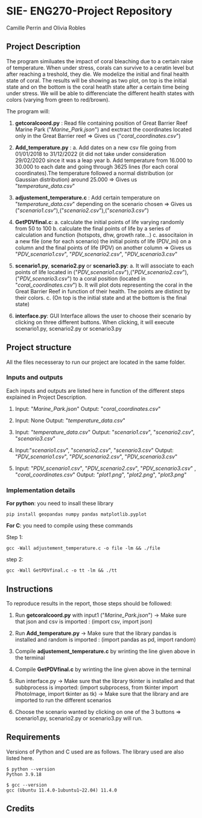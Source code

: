 # SIE- ENG270-Project Repository
Camille Perrin and Olivia Robles

## Project Description

The program similuates the impact of coral bleaching due to a certain raise of temperature. When under stress, corals can survive to a ceratin level but after reaching a treshold, they die. We modelize the initial and final health state of coral. The results will be showing as two plot, on top is the initial state and on the bottom is the coral heatlh state after a certain time being under stress. We will be able to differenciate the different health states with colors (varying from green to red/brown).

The program will:

1. **getcoralcoord.py** : Read file containing position of Great Barrier Reef Marine Park ("*Marine_Park.json*") and exctract the coordinates located only in the Great Barrier reef
   => Gives us ("*coral_coordinates.csv*")

2. **Add_temperature.py** :
      a. Add dates on a new csv file going from 01/01/2018 to 31/12/2022 (it did not take under consideration 29/02/2020 since it was a leap year
      b. Add temperature from 16.000 to 30.000 to each date and going through 3625 lines (for each coral coordinates).The temperature followed a normal distribution (or Gaussian distribution) around 25.000
   => Gives us "*temperature_data.csv*"
   
3. **adjustement_temperature.c** : Add certain temperature on "*temperature_data.csv*" depending on the scenario chosen
    => Gives us  ("*scenario1.csv*"),("*scenario2.csv*"),("*scenario3.csv*")

4. **GetPDVfinal.c**:
      a. calculate the initial points of life varying randomly from 50 to 100
      b. calculate the final points of life by a series of calculation and function (hotspots, dhw, growth rate...)
      c. associtaion in a new file (one for each scenario) the initial points of life (PDV_ini) on a column and the final points of life (PDV) on another column
   => Gives us  "*PDV_scenario1.csv*", "*PDV_scenario2.csv*", "*PDV_scenario3.csv*"


5. **scenario1.py**, **scenario2.py** or **scenario3.py**:
      a. It will associate to each points of life located in ("*PDV_scenario1.csv*"),("*PDV_scenario2.csv*"),("*PDV_scenario3.csv*") to a coral position (located in "*coral_coordinates.csv*")
      b. It will plot dots representing the coral in the Great Barrier Reef in function of their health. The points are distinct by their colors.
      c. (On top is the initial state and at the bottom is the final state)
   
6. **interface.py**: GUI Interface allows the user to choose their scenario by clicking on three different buttons. When clicking, it will execute scenario1.py, scenario2.py or scenario3.py
   



## Project structure

All the files necesseray to run our project are located in the same folder.

### Inputs and outputs

Each inputs and outputs are listed here in function of the different steps explained in Project Description.

1. Input: "*Marine_Park.json*"
   Output: "*coral_coordinates.csv*"

2. Input: None
   Output: "*temperature_data.csv*"
   
3. Input: "*temperature_data.csv*"
   Output: "*scenario1.csv*", "*scenario2.csv*", "*scenario3.csv*"

4. Input:"*scenario1.csv*", "*scenario2.csv*", "*scenario3.csv*"
   Output: "*PDV_scenario1.csv*", "*PDV_scenario2.csv*", "*PDV_scenario3.csv*"

5. Input: "*PDV_scenario1.csv*", "*PDV_scenario2.csv*", "*PDV_scenario3.csv*" , "*coral_coordinates.csv*"
   Output: "*plot1.png*", "*plot2.png*", "*plot3.png*"


### Implementation details

**For python**: you need to insall these library 

```{bash}
pip install geopandas numpy pandas matplotlib.pyplot
```

**For C**: you need to compile using these commands 

   Step 1: 
   
```{sh}
gcc -Wall adjustement_temperature.c -o file -lm && ./file
```

   step 2: 
   
```{sh}
gcc -Wall GetPDVfinal.c -o tt -lm && ./tt
```

## Instructions

To reproduce results in the report, those steps should be followed:

1. Run **getcoralcoord.py** with input1 ("*Marine_Park.json*")
   -> Make sure that json and csv is imported : (import csv, import json)

2.  Run **Add_temperature.py**
   -> Make sure that the library pandas is installed and random is imported : (import pandas as pd, import random)

3. Compile **adjustement_temperature.c** by wrinting the line given above in the terminal

4. Compile **GetPDVfinal.c** by wrinting the line given above in the terminal

5. Run interface.py
   -> Make sure that the library tkinter is installed and that subbprocess is imported: (import subprocess, from tkinter import PhotoImage, import tkinter as tk)
   -> Make sure that the library and     are imported to run the different scenarios

7. Choose the scenario wanted by clicking on one of the 3 buttons => scenario1.py, scenario2.py or scenario3.py will run. 


## Requirements
Versions of Python and C used are as follows. The library used are also listed here.
```
$ python --version
Python 3.9.18

$ gcc --version
gcc (Ubuntu 11.4.0-1ubuntu1~22.04) 11.4.0

```

## Credits
